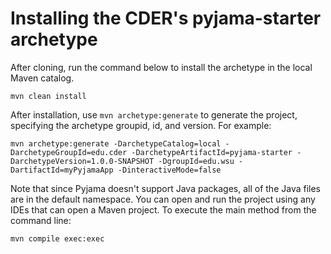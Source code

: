 # Installing the CDER's pyjama-starter archetype

After cloning, run the command below to install the archetype in the local Maven catalog.

```
mvn clean install
```

After installation, use `mvn archetype:generate` to generate the project, specifying the archetype groupid, id, and version. For example:

```
mvn archetype:generate -DarchetypeCatalog=local -DarchetypeGroupId=edu.cder -DarchetypeArtifactId=pyjama-starter -DarchetypeVersion=1.0.0-SNAPSHOT -DgroupId=edu.wsu -DartifactId=myPyjamaApp -DinteractiveMode=false
```

Note that since Pyjama doesn't support Java packages, all of the Java files are in the default namespace. You can open and run the project using any IDEs that can open a Maven project. To execute the main method from the command line:
```
mvn compile exec:exec
```

